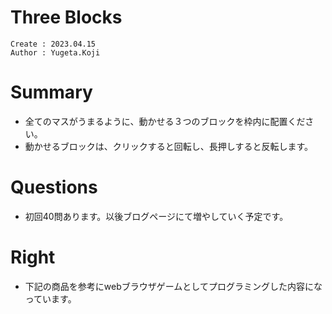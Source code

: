 Three Blocks
===
```
Create : 2023.04.15
Author : Yugeta.Koji
```

# Summary
- 全てのマスがうまるように、動かせる３つのブロックを枠内に配置ください。
- 動かせるブロックは、クリックすると回転し、長押しすると反転します。

# Questions
- 初回40問あります。以後ブログページにて増やしていく予定です。

# Right
- 下記の商品を参考にwebブラウザゲームとしてプログラミングした内容になっています。


